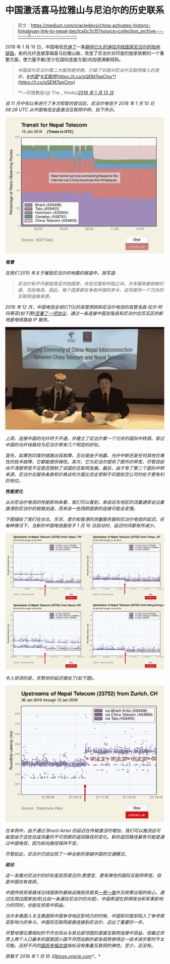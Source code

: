 # 中国激活喜马拉雅山与尼泊尔的历史联系

> 原文：<https://medium.com/oracledevs/china-activates-historic-himalayan-link-to-nepal-becfca0c3c15?source=collection_archive---------7----------------------->

2018 年 1 月 10 日，中国电信[开通了](http://lirneasia.net/2018/01/nepal-ends-indian-monopoly-nepal-telecoms-monopoly-next/)一条[期待已久的通往内陆国家尼泊尔的陆地链路](https://www.telegeography.com/products/commsupdate/articles/2010/06/21/nt-plans-fibre-optic-link-with-china/)。新的光纤连接穿越喜马拉雅山脉，改变了尼泊尔对印度的独家依赖的一个重要方面，使力量平衡(至少在国际连接方面)向加德满都倾斜。

> *中国成为尼泊尔第二大服务提供商，打破了印度对尼泊尔互联网接入的垄断。*[*#中国*](https://twitter.com/hashtag/China?src=hash&ref_src=twsrc%5Etfw)*[*#互联网*](https://twitter.com/hashtag/Internet?src=hash&ref_src=twsrc%5Etfw)[*https://t.co/sQEM7aqCms*](https://t.co/sQEM7aqCms)*
> 
> **—印度教徒(@ The _ Hindu)*[*2018 年 1 月 13 日*](https://twitter.com/the_hindu/status/952062671167385601?ref_src=twsrc%5Etfw)*

*自 11 月中旬以来进行了多次短暂的尝试后，尼泊尔电信于 2018 年 1 月 10 日 08:28 UTC 从中国电信全面激活互联网中转，如下所示。*

*![](img/a2526685d86553c4db2f93d12dbb9c03.png)*

***背景***

*在我们 2015 年关于摧毁尼泊尔的地震的报道中，我写道:*

> *尼泊尔和不丹都是南亚内陆国家，夹在印度和中国之间，许多服务都依赖印度，包括电信。因此，每个国家都在争取中国的参与，这将提供一个冗余的互联网连接来源。*

*2016 年 12 月，中国电信全球(CTG)的高管燕鸥和尼泊尔电信的高管洛昌·拉尔·阿玛蒂亚(如下图)[签署了一项协议](https://www.gadgetsinnepal.com.np/nepal-telecom-china-telecom-global-agreement/)，通过一条连接中国吉隆县和尼泊尔拉苏瓦区的新地面电缆路由 IP 服务。*

*![](img/7fea17a81b23562cc1bdc66fefa26b2d.png)*

*上周，连接中国的光纤终于开通，并建立了尼泊尔第一个冗余的国际中转源。穿过中国的光纤线路将为尼泊尔带来几个明显的好处。*

*首先，如果到印度的链路出现故障，无论是由于地震、光纤中断还是任何其他灾难性的技术故障，它都能提供弹性。其次，它为尼泊尔提供了额外的带宽，尽管目前尚不清楚带宽不足是否限制了该国的互联网发展。最后，由于有了第二个国际中转来源，尼泊尔在服务条款和价格谈判方面比完全受制于印度航空公司时处于更有利的地位。*

***性能变化***

*从对尼泊尔电信的性能影响来看，我们可以看到，来自远东地区的流量通常会沿着香港到尼泊尔的链路加速，而来自一些西欧国家的连接可能会变慢。*

*下图描绘了我们在台北、东京、首尔和香港的测量服务器到尼泊尔电信的延迟。在每种情况下，当新的中国电信服务于 1 月 10 日启动时，延迟时间都有所减少。*

*![](img/6452117e0c5d8ef41178eb7d913d94cc.png)*

*令人惊讶的是，苏黎世的延迟增加了(如下图)。*

*![](img/de31bb471fb6735bef469c43255c0aa7.png)*

*在本例中，由于通过 Bharti Airtel 的延迟在传输激活时增加，我们可以推测这可能是由于这些往返测量的不可观察的返回路径的变化。新的返回路径最有可能是通过中国电信，因为前向路径保持不变。*

*尽管如此，尼泊尔已经出现了一种全新的穿越中国的交通模式。*

***结论***

*这一发展对尼泊尔的好处是显而易见的:更便宜、更有弹性的国际互联网带宽。但是中国也有收获。*

*中国传统贸易路线沿线国家的基础设施投资是其[一带一路](https://en.wikipedia.org/wiki/One_Belt_One_Road_Initiative)外交政策议程的核心。通过在周边国家投资(比如一条通往尼泊尔的光缆)，中国希望在获得政治和军事影响力的同时，也能在贸易中获益。*

*当许多美国人关注美国和中国争夺地区影响力的时候，中国和印度却陷入了争夺南亚影响力的争斗。中国将互联网直接连接到尼泊尔，迈出了重要的一步。*

*尽管地理位置相似的不丹也将从与其北部邻国的直接互联网连接中受益，但最近世界上两个人口最多的国家因小国不丹而加剧的紧张局势使得这一技术进步暂时不太可能。还好不丹的[国民幸福总值](http://www.grossnationalhappiness.com/articles/)指标没有衡量互联网的弹性。至少，还没有。*

**原载于 2018 年 1 月 16 日*[*blogs.oracle.com*](https://blogs.oracle.com/internetintelligence/china-activates-historic-himalayan-link-to-nepal)*。**